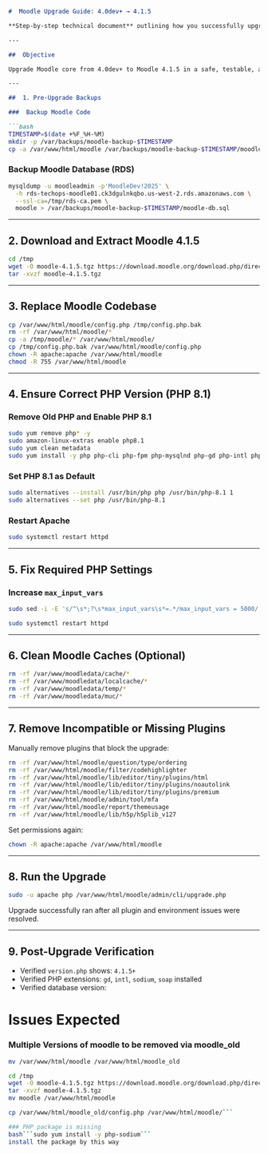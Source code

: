 
````markdown
#  Moodle Upgrade Guide: 4.0dev+ → 4.1.5

**Step-by-step technical document** outlining how you successfully upgraded your Moodle site to **version 4.1.5** from **4.0dev+**, including PHP version alignment, plugin cleanup, and environment fixes.

---

##  Objective

Upgrade Moodle core from 4.0dev+ to Moodle 4.1.5 in a safe, testable, and recoverable manner.

---

##  1. Pre-Upgrade Backups

###  Backup Moodle Code

```bash
TIMESTAMP=$(date +%F_%H-%M)
mkdir -p /var/backups/moodle-backup-$TIMESTAMP
cp -a /var/www/html/moodle /var/backups/moodle-backup-$TIMESTAMP/moodle-code
`````

###  Backup Moodle Database (RDS)

```bash
mysqldump -u moodleadmin -p'MoodleDev!2025' \
  -h rds-techops-moodle01.ck3dgulnkqbo.us-west-2.rds.amazonaws.com \
  --ssl-ca=/tmp/rds-ca.pem \
  moodle > /var/backups/moodle-backup-$TIMESTAMP/moodle-db.sql
```

---

##  2. Download and Extract Moodle 4.1.5

```bash
cd /tmp
wget -O moodle-4.1.5.tgz https://download.moodle.org/download.php/direct/stable401/moodle-latest-401.tgz
tar -xvzf moodle-4.1.5.tgz
```

---

## 3. Replace Moodle Codebase

```bash
cp /var/www/html/moodle/config.php /tmp/config.php.bak
rm -rf /var/www/html/moodle/*
cp -a /tmp/moodle/* /var/www/html/moodle/
cp /tmp/config.php.bak /var/www/html/moodle/config.php
chown -R apache:apache /var/www/html/moodle
chmod -R 755 /var/www/html/moodle
```

---

##  4. Ensure Correct PHP Version (PHP 8.1)

###  Remove Old PHP and Enable PHP 8.1

```bash
sudo yum remove php* -y
sudo amazon-linux-extras enable php8.1
sudo yum clean metadata
sudo yum install -y php php-cli php-fpm php-mysqlnd php-gd php-intl php-sodium php-soap php-xml
```

###  Set PHP 8.1 as Default

```bash
sudo alternatives --install /usr/bin/php php /usr/bin/php-8.1 1
sudo alternatives --set php /usr/bin/php-8.1
```

###  Restart Apache

```bash
sudo systemctl restart httpd
```

---

##  5. Fix Required PHP Settings

### Increase `max_input_vars`

```bash
sudo sed -i -E 's/^\s*;?\s*max_input_vars\s*=.*/max_input_vars = 5000/' /etc/php.ini
```

```bash
sudo systemctl restart httpd
```

---

##  6. Clean Moodle Caches (Optional)

```bash
rm -rf /var/www/moodledata/cache/*
rm -rf /var/www/moodledata/localcache/*
rm -rf /var/www/moodledata/temp/*
rm -rf /var/www/moodledata/muc/*
```

---

##  7. Remove Incompatible or Missing Plugins

Manually remove plugins that block the upgrade:

```bash
rm -rf /var/www/html/moodle/question/type/ordering
rm -rf /var/www/html/moodle/filter/codehighlighter
rm -rf /var/www/html/moodle/lib/editor/tiny/plugins/html
rm -rf /var/www/html/moodle/lib/editor/tiny/plugins/noautolink
rm -rf /var/www/html/moodle/lib/editor/tiny/plugins/premium
rm -rf /var/www/html/moodle/admin/tool/mfa
rm -rf /var/www/html/moodle/report/themeusage
rm -rf /var/www/html/moodle/lib/h5p/h5plib_v127
```

Set permissions again:

```bash
chown -R apache:apache /var/www/html/moodle
```

---

##  8. Run the Upgrade

```bash
sudo -u apache php /var/www/html/moodle/admin/cli/upgrade.php
```

Upgrade successfully ran after all plugin and environment issues were resolved.

---

##  9. Post-Upgrade Verification

* Verified `version.php` shows: `4.1.5+`
* Verified PHP extensions: `gd`, `intl`, `sodium`, `soap` installed
* Verified database version:

# Issues Expected
### Multiple Versions of moodle to be removed via moodle_old

```bash
mv /var/www/html/moodle /var/www/html/moodle_old
```

```bash
cd /tmp
wget -O moodle-4.1.5.tgz https://download.moodle.org/download.php/direct/stable401/moodle-latest-401.tgz
tar -xvzf moodle-4.1.5.tgz
mv moodle /var/www/html/moodle
```

```bash
cp /var/www/html/moodle_old/config.php /var/www/html/moodle/```

### PHP package is missing
bash```sudo yum install -y php-sodium```
install the package by this way 
